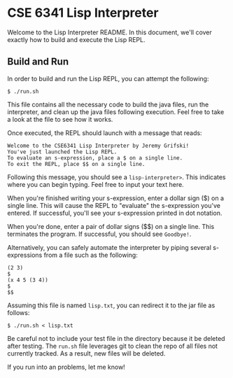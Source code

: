 # CSE 6341 Lisp Interpreter

Welcome to the Lisp Interpreter README. In this document,
we'll cover exactly how to build and execute the Lisp REPL.

## Build and Run

In order to build and run the Lisp REPL, you can attempt the following:

```console
$ ./run.sh
```

This file contains all the necessary code to build the java files,
run the interpreter, and clean up the java files following execution.
Feel free to take a look at the file to see how it works.

Once executed, the REPL should launch with a message that reads:

```console
Welcome to the CSE6341 Lisp Interpreter by Jeremy Grifski!
You've just launched the Lisp REPL.
To evaluate an s-expression, place a $ on a single line.
To exit the REPL, place $$ on a single line.
```

Following this message, you should see a `lisp-interpreter>`. 
This indicates where you can begin typing. Feel free to input your
text here. 

When you're finished writing your s-expression, enter a dollar sign ($) 
on a single line. This will cause the REPL to "evaluate"
the s-expression you've entered. If successful, you'll see
your s-expression printed in dot notation.

When you're done, enter a pair of dollar signs ($$) on a single line. This
terminates the program. If successful, you should see `Goodbye!`.

Alternatively, you can safely automate the interpreter by piping
several s-expressions from a file such as the following:

```
(2 3)
$
(x 4 5 (3 4))
$
$$
```

Assuming this file is named `lisp.txt`, you can redirect it to
the jar file as follows:

```console
$ ./run.sh < lisp.txt
```

Be careful not to include your test file in the directory because it
be deleted after testing. The `run.sh` file leverages git to clean
the repo of all files not currently tracked. As a result, new files
will be deleted. 

If you run into an problems, let me know!
